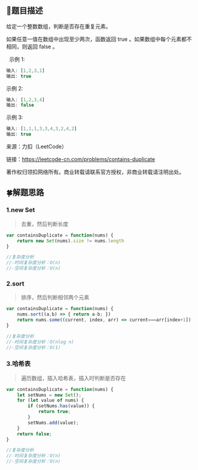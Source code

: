 ## :rainbow:题目描述

给定一个整数数组，判断是否存在重复元素。

如果任意一值在数组中出现至少两次，函数返回 true 。如果数组中每个元素都不相同，则返回 false 。

 
示例 1:
```javascript
输入: [1,2,3,1]
输出: true
```

示例 2:
```javascript
输入: [1,2,3,4]
输出: false
```

示例 3:
```javascript
输入: [1,1,1,3,3,4,3,2,4,2]
输出: true
```


来源：力扣（LeetCode）

链接：https://leetcode-cn.com/problems/contains-duplicate

著作权归领扣网络所有。商业转载请联系官方授权，非商业转载请注明出处。


## :four_leaf_clover:解题思路

### 1.new Set

> 去重，然后判断长度

```javascript
var containsDuplicate = function(nums) {
    return new Set(nums).size != nums.length
}

//复杂度分析
//-时间复杂度分析：O(n)
//-空间复杂度分析：O(n) 
```

### 2.sort

> 排序，然后判断相邻两个元素

```javascript
var containsDuplicate = function(nums) {
    nums.sort((a,b) => { return a-b; })
    return nums.some((current, index, arr) => current===arr[index+1])
}

//复杂度分析
//-时间复杂度分析：O(nlog n)
//-空间复杂度分析：O(1)
```

### 3.哈希表

> 遍历数组，插入哈希表，插入时判断是否存在

```javascript
var containsDuplicate = function(nums) {
    let setNums = new Set();
    for (let value of nums) {
        if (setNums.has(value)) {
            return true;
        }
        setNums.add(value);
    }
    return false;
}

//复杂度分析
//-时间复杂度分析：O(n)
//-空间复杂度分析：O(n)
```